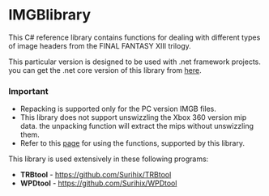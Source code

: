 # IMGBlibrary
This C# reference library contains functions for dealing with different types of image headers from the FINAL FANTASY XIII trilogy. 

This particular version is designed to be used with .net framework projects. you can get the .net core version of this library from [here](https://github.com/Surihix/IMGBlibrary_Core).

### Important
- Repacking is supported only for the PC version IMGB files.
- This library does not support unswizzling the Xbox 360 version mip data. the unpacking function will extract the mips without unswizzling them.
- Refer to this [page](https://github.com/Surihix/IMGBlibrary/blob/master/LibraryUsage.md) for using the functions, supported by this library. 

This library is used extensively in these following programs:
- **TRBtool** - https://github.com/Surihix/TRBtool
- **WPDtool** - https://github.com/Surihix/WPDtool
